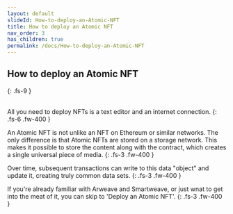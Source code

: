```yaml
---
layout: default
slideId: How-to-deploy-an-Atomic-NFT
title: How to deploy an Atomic NFT
nav_order: 3
has_children: true
permalink: /docs/How-to-deploy-an-Atomic-NFT
---
```


## How to deploy an Atomic NFT
{: .fs-9 }

<br>
All you need to deploy NFTs is a text editor and an internet connection. 
{: .fs-6 .fw-400 }

An Atomic NFT is not unlike an NFT on Ethereum or similar networks. The only difference is that Atomic NFTs are stored on a storage network. This makes it possible to store the content along with the contract, which creates a single universal piece of media. 
{: .fs-3 .fw-400 }

Over time, subsequent transactions can write to this data "object" and update it, creating truly common data sets. 
{: .fs-3 .fw-400 }

If you're already familiar with Arweave and Smartweave, or just wnat to get into the meat of it, you can skip to 'Deploy an Atomic NFT'.
{: .fs-3 .fw-400 }